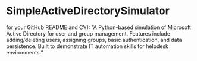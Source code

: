 # SimpleActiveDirectorySimulator
for your GitHub README and CV): “A Python-based simulation of Microsoft Active Directory for user and group management. Features include adding/deleting users, assigning groups, basic authentication, and data persistence. Built to demonstrate IT automation skills for helpdesk environments.”
